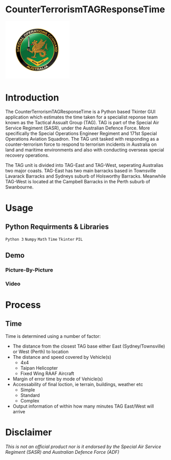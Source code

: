 # CounterTerrorismTAGResponseTime 

<img src="https://github.com/nikhilsurfingaus/CounterTerrorismTAGResponseTime/blob/master/Resources/SASR.png" width="200"> 


# Introduction
The CounterTerrorismTAGResponseTime is a Python based Tkinter GUI application which estimates the time taken for a specialist 
reponse team known as the Tactical Assualt Group (TAG). TAG is part of the Special Air Service Regiment (SASR), under the 
Australian Defence Force. More specifically the Special Operations Engineer Regiment and 171st Special Operations Aviation 
Squadron. The TAG unit tasked with responding as a counter-terrorism force to respond to terrorism incidents 
in Australia on land and maritime environments and also with conducting overseas special recovery operations.

The TAG unit is divided into TAG-East and TAG-West, seperating Australias two major coasts. TAG-East has two main barracks based in
Townsville Lavarack Barracks and Sydneys suburb of Holsworthy Barracks. Meanwhile TAG-West is located at the Campbell Barracks 
in the Perth suburb of Swanbourne.

# Usage
## Python Requirments & Libraries 

``` Python 3 ```
``` Numpy ```
``` Math ```
``` Time ```
``` Tkinter ```
``` PIL ``` 

## Demo
### Picture-By-Picture
### Video

# Process
## Time
Time is determined using a number of factor:
- The distance from the closest TAG base either East (Sydney/Townsville) or West (Perth) to location
- The distance and speed covered by Vehicle(s)
  - 4x4
  - Taipan Helicopter
  - Fixed Wing RAAF Aircraft
- Margin of error time by mode of Vehicle(s)
- Accessability of final loction, ie terrain, buildings, weather etc
  - Simple
  - Standard
  - Complex
- Output information of within how many minutes TAG East/West will arrive

# Disclaimer
*This is not an official product nor is  it endorsed by the Special Air Service Regiment (SASR) and Australian Defence Force (ADF)*
